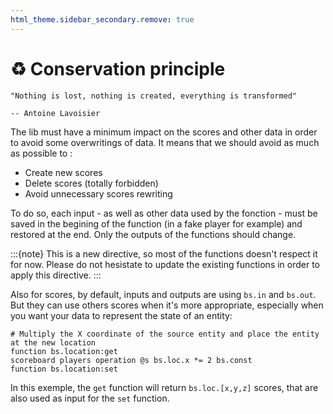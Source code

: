 ```yaml
---
html_theme.sidebar_secondary.remove: true
---
```


# ♻️ Conservation principle

```{epigraph}
"Nothing is lost, nothing is created, everything is transformed"

-- Antoine Lavoisier
```

The lib must have a minimum impact on the scores and other data in order to avoid some overwritings of data. It means that we should avoid as much as possible to :

- Create new scores
- Delete scores (totally forbidden)
- Avoid unnecessary scores rewriting

To do so, each input - as well as other data used by the fonction - must be saved in the begining of the function (in a fake player for example) and restored at the end. Only the outputs of the functions should change.

:::{note}
This is a new directive, so most of the functions doesn't respect it for now. Please do not hesistate to update the existing functions in order to apply this directive.
:::

Also for scores, by default, inputs and outputs are using `bs.in` and `bs.out`. But they can use others scores when it's more appropriate, especially when you want your data to represent the state of an entity:

```
# Multiply the X coordinate of the source entity and place the entity at the new location
function bs.location:get
scoreboard players operation @s bs.loc.x *= 2 bs.const
function bs.location:set
```
In this exemple, the `get` function will return `bs.loc.[x,y,z]` scores, that are also used as input for the `set` function.
